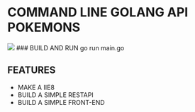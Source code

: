 # COMMAND LINE GOLANG API POKEMONS

<img src="https://4.bp.blogspot.com/-UYJjvmDemn0/WT3ov0R6cpI/AAAAAAAAvgE/frFGuJ4p4Ac7umWkdZZF5qTbnKdReWP2wCLcB/s1600/landscape-1456483171-pokemon2.jpg">
### BUILD AND RUN
go run main.go

## FEATURES

- MAKE  A IIE8
- BUILD A SIMPLE RESTAPI
- BUILD A SIMPLE FRONT-END

